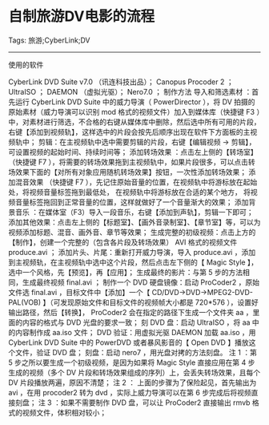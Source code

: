 # 自制旅游DV电影的流程
Tags: 旅游;CyberLink;DV

------

使用的软件 
 
 CyberLink DVD Suite v7.0  （讯连科技出品）；  Canopus Procoder 2  ；  UltraISO  ；  DAEMON  （虚拟光驱）；  Nero7.0  ； 
  制作方法 
  导入和筛选素材 ：首先运行  CyberLink DVD Suite  中的威力导演（  PowerDirector  ），将  DV  拍摄的原始素材（威力导演可以识别  mod  格式的视频文件）加入到媒体库（快捷键  F3  ）中，对素材进行筛选，不合格的右键从媒体库中删除，然后选中所有可用的片段，右键【添加到视频轨】，这样选中的片段会按先后顺序出现在软件下方面板的主视频轨中； 
 剪辑：在主视频轨中选中需要剪辑的片段，右键【编辑视频  ->  剪辑】，可设置视频的起始时间、持续时间等； 
  添加转场效果 ：点击左上侧的【转场室】（快捷键  F7  ），将需要的转场效果拖到主视频轨中，如果片段很多，可以点击转场效果下面的【对所有对象应用随机转场效果】按钮，一次性添加转场效果； 
  添加混音效果   （快捷键   F7   ），先记住原始音量的位置，在视频轨中将游标放在起始处，将视频音量标签拖到最低处，  在视频轨中将游标放在合适的某个地方， 将视频音量标签拖回到正常音量的位置，这样就做好了一个音量渐大的效果； 
 添加背景音乐 ：在媒体室（F3）导入一段音乐，右键【添加到声轨】，剪辑一下即可； 
 添加其他效果：点击左上侧的【标题室】、【画外音录制室】、【章节室】等，可以为视频添加标题、混音、画外音、章节等效果； 
 生成完整的初级视频：点击上方的【制作】，创建一个完整的（包含各片段及转场效果）  AVI  格式的视频文件  produce.avi  ； 
 添加片头、片尾：重新打开威力导演，导入  produce.avi  ，添加到主视频轨，在主视频轨中选中这个片段，然后点击左下侧的【  Magic Style  】，选中一个风格，先【预览】，再【应用】； 
 生成最终的影片：与第  5  步的方法相同，生成最终视频  final.avi  ； 
 制作一个  DVD  硬盘镜像：启动  ProCoder2  ，原始文件选  final.avi  ，目标文件中【添加】一个【  CD/DVD->DVD->MPEG2-DVD-PAL(VOB)  】（可发现原始文件和目标文件的视频帧大小都是  720*576  ），设置好输出路径，然后【转换】，  ProCoder2  会在指定的路径下生成一个文件夹  aa  ，里面的内容的格式与  DVD  光盘的要求一致； 
 刻  DVD  盘：启动  UltraISO  ，将  aa  中的内容制作成  aa.iso  文件； 
  DVD  验证：用虚拟光驱  DAEMON  加载  aa.iso  ，用  CyberLink DVD Suite  中的  PowerDVD  或者暴风影音的【  Open DVD  】播放这个文件，验证  DVD  盘； 
 刻盘：启动  nero7  ，用光盘对拷的方法刻盘。 
 注  1  ：第  5  步之所以要生成一个初级视频，是因为如果将  Magic Style  直接应用在第  4  步生成的视频（多个  DV  片段和转场效果组成的序列）上，会丢失转场效果，且每个  DV  片段播放两遍，原因不清楚； 
 注  2  ：  上面的步骤为了保险起见，首先输出为  avi  ，在用  procoder2  转为  dvd  ，实际上威力导演可以在第  6  步完成后将视频直接刻盘； 
 注  3  ：如果不需要制作  DVD  盘，可以让  ProCoder2  直接输出  rmvb  格式的视频文件，体积相对较小；